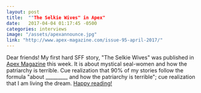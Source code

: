 ```yaml
---
layout: post
title:  ""The Selkie Wives" in Apex" 
date:   2017-04-04 01:17:45 -0500
categories: interviews
image: "/assets/apexannounce.jpg"
link: "http://www.apex-magazine.com/issue-95-april-2017/"
---
```

Dear friends! My first hard SFF story, "The Selkie Wives" was published in [Apex Magazine]({{page.link}}) this week. It is about mystical seal-women and how the patriarchy is terrible. Cue realization that 90% of my stories follow the formula "about _________ and how the patriarchy is terrible"; cue realization that I am living the dream. [Happy reading!]({{page.link}})


